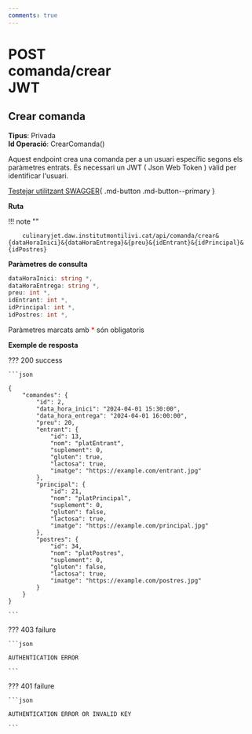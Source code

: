 ```yaml
---
comments: true
---
```


# <div class="inline-flex"><div class="badge post">POST</div> comanda/crear <div class="badge" title="Requereix JWT">JWT</div></div>

## Crear comanda

**Tipus**: Privada
<br>
**Id Operació**: CrearComanda()

Aquest endpoint crea una comanda per a un usuari específic segons els paràmetres entrats.
És necessari un JWT ( Json Web Token ) vàlid per identificar l'usuari.

[Testejar utilitzant SWAGGER](../../playground.md){ .md-button .md-button--primary }

**Ruta**

!!! note ""

        culinaryjet.daw.institutmontilivi.cat/api/comanda/crear&{dataHoraInici}&{dataHoraEntrega}&{preu}&{idEntrant}&{idPrincipal}&{idPostres}

**Paràmetres de consulta**

```c#
dataHoraInici: string *,
dataHoraEntrega: string *,
preu: int *,
idEntrant: int *,
idPrincipal: int *,
idPostres: int *,
```

Paràmetres marcats amb <span style="color: red">\*</span> són obligatoris

**Exemple de resposta**

??? 200 success

    ```json

    {
        "comandes": {
            "id": 2,
            "data_hora_inici": "2024-04-01 15:30:00",
            "data_hora_entrega": "2024-04-01 16:00:00",
            "preu": 20,
            "entrant": {
                "id": 13,
                "nom": "platEntrant",
                "suplement": 0,
                "gluten": true,
                "lactosa": true,
                "imatge": "https://example.com/entrant.jpg"
            },
            "principal": {
                "id": 21,
                "nom": "platPrincipal",
                "suplement": 0,
                "gluten": false,
                "lactosa": true,
                "imatge": "https://example.com/principal.jpg"
            },
            "postres": {
                "id": 34,
                "nom": "platPostres",
                "suplement": 0,
                "gluten": false,
                "lactosa": true,
                "imatge": "https://example.com/postres.jpg"
            }
        }
    }

    ```

??? 403 failure

    ```json

    AUTHENTICATION ERROR

    ```

??? 401 failure

    ```json

    AUTHENTICATION ERROR OR INVALID KEY

    ```
